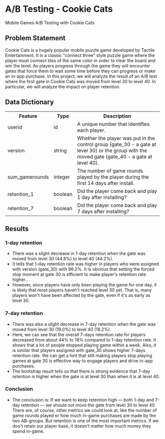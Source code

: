 <h1>A/B Testing - Cookie Cats</h1>
<p>Mobile Games A/B Testing with Cookie Cats</p>

<h2>Problem Statement</h2>
<p>Cookie Cats is a hugely popular mobile puzzle game developed by Tactile Entertainment. It is a classic "connect three" style puzzle game where the player must connect tiles of the same color in order to clear the board and win the level. As players progress through the game they will encounter gates that force them to wait some time before they can progress or make an in-app purchase. In this project, we will analyze the result of an A/B test where the first gate in Cookie Cats was moved from level 30 to level 40. In particular, we will analyze the impact on player retention.</p>

<h2>Data Dictionary</h2>
<table class="data-table">
    <tr>
        <th>Feature</th>
        <th>Type</th>
        <th>Description</th>
    </tr>
    <tr>
        <td>userid</td>
        <td>id</td>
        <td>A unique number that identifies each player.</td>
    </tr>
    <tr>
        <td>version</td>
        <td>string</td>
        <td>Whether the player was put in the control group (gate_30 - a gate at level 30) or the group with the moved gate (gate_40 - a gate at level 40).</td>
    </tr>
    <tr>
        <td>sum_gamerounds</td>
        <td>integer</td>
        <td>The number of game rounds played by the player during the first 14 days after install.</td>
    </tr>
    <tr>
        <td>retention_1</td>
        <td>boolean</td>
        <td>Did the player come back and play 1 day after installing?</td>
    </tr>
    <tr>
        <td>retention_7</td>
        <td>boolean</td>
        <td>Did the player come back and play 7 days after installing?</td>
    </tr>
</table>

<div class="results-section">
    <h2>Results</h2>
    <h3>1-day retention</h3>
    <ul>
        <li>There was a slight decrease in 1-day retention when the gate was moved from level 30 (44.8%) to level 40 (44.2%).</li>
        <li>It tells that 1-day retention rate was higher in players who were assigned with version (gate_30) with 96.2%. It is obvious that setting the forced stop moment at gate 30 is efficient to make player's retention rate higher..</li>
        <li>However, since players have only been playing the game for one day, it is likely that most players haven't reached level 30 yet. That is, many players won't have been affected by the gate, even if it's as early as level 30.</li>
    </ul>
    <h3>7-day retention</h3>
    <ul>
        <li>There was also a slight decrease in 7-day retention when the gate was moved from level 30 (19.0%) to level 40 (18.2%).</li>
        <li>Here, we can see that the overall 7-days retention rate for players decreased from about 44% to 18% compared to 1-day retention rate. It shows that a lot of people stopped playing game within a week. Also, it is similar that players assigned with gate_30 shows higher 7-days retention rate. We can get a hint that still making players stop playing games at gate 30 is effective way to engage players and drive in-app purchases.</li>
        <li>The bootstrap result tells us that there is strong evidence that 7-day retention is higher when the gate is at level 30 than when it is at level 40.</li>
    </ul>
    <h3>Conclusion</h3>
    <ul>
        <li>The conclusion is: If we want to keep retention high — both 1-day and 7-day retention — we should not move the gate from level 30 to level 40. There are, of course, other metrics we could look at, like the number of game rounds played or how much in-game purchases are made by the two AB-groups. But retention is one of the most important metrics. If we don't retain our player base, it doesn't matter how much money they spend in-game.</li>
       
